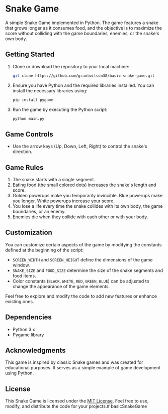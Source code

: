 # Snake Game

A simple Snake Game implemented in Python. The game features a snake that grows longer as it consumes food, and the objective is to maximize the score without colliding with the game boundaries, enemies, or the snake's own body.

## Getting Started

1. Clone or download the repository to your local machine:

    ```bash
    git clone https://github.com/grantwilson38/basic-snake-game.git
    ```

2. Ensure you have Python and the required libraries installed. You can install the necessary libraries using:

    ```bash
    pip install pygame
    ```

3. Run the game by executing the Python script:

    ```bash
    python main.py
    ```

## Game Controls

- Use the arrow keys (Up, Down, Left, Right) to control the snake's direction.

## Game Rules

1. The snake starts with a single segment.
2. Eating food (the small colored dots) increases the snake's length and score.
3. Golden powerups make you temporarily invincible. Blue powerups make you longer. White powerups increase your score.
4. You lose a life every time the snake collides with its own body, the game boundaries, or an enemy.
5. Enemies die when they collide with each other or with your body.

## Customization

You can customize certain aspects of the game by modifying the constants defined at the beginning of the script:

- `SCREEN_WIDTH` and `SCREEN_HEIGHT` define the dimensions of the game window.
- `SNAKE_SIZE` and `FOOD_SIZE` determine the size of the snake segments and food items.
- Color constants (`BLACK`, `WHITE`, `RED`, `GREEN`, `BLUE`) can be adjusted to change the appearance of the game elements.

Feel free to explore and modify the code to add new features or enhance existing ones.

## Dependencies

- Python 3.x
- Pygame library

## Acknowledgments

This game is inspired by classic Snake games and was created for educational purposes. It serves as a simple example of game development using Python.

## License

This Snake Game is licensed under the [MIT License](LICENSE). Feel free to use, modify, and distribute the code for your projects.# basicSnakeGame
